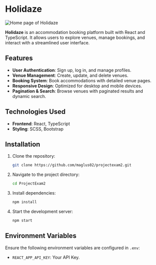# Holidaze

![Home page of Holidaze](https://i.imgur.com/vkgMIBD.jpeg)

**Holidaze** is an accommodation booking platform built with React and TypeScript. It allows users to explore venues, manage bookings, and interact with a streamlined user interface.

## Features

- **User Authentication**: Sign up, log in, and manage profiles.
- **Venue Management**: Create, update, and delete venues.
- **Booking System**: Book accommodations with detailed venue pages.
- **Responsive Design**: Optimized for desktop and mobile devices.
- **Pagination & Search**: Browse venues with paginated results and dynamic search.

## Technologies Used

- **Frontend**: React, TypeScript
- **Styling**: SCSS, Bootstrap

## Installation

1. Clone the repository:
   ```bash
   git clone https://github.com/maglus02/projectexam2.git
   ```
2. Navigate to the project directory:
   ```bash
   cd ProjectExam2
   ```
3. Install dependencies:
   ```bash
   npm install
   ```
4. Start the development server:
   ```bash
   npm start
   ```

## Environment Variables

Ensure the following environment variables are configured in `.env`:
- `REACT_APP_API_KEY`: Your API Key.

